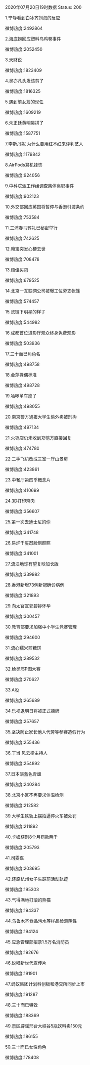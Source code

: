 2020年07月20日19时数据
Status: 200

1.宁静看到白冰齐刘海的反应

微博热度:2492864

2.海底捞回应塑料乌鸡卷事件

微博热度:2052450

3.天财说

微博热度:1823409

4.吴亦凡头发该剪了

微博热度:1816325

5.遇到前女友的现任

微博热度:1609219

6.朱正廷黄明昊拼了

微博热度:1587751

7.李斯丹妮 为什么要用红不红来评判艺人

微博热度:1179842

8.AirPods耳机挂饰

微博热度:924056

9.中科院派工作组调查集体离职事件

微博热度:902123

10.外交部回应英国将暂停与香港引渡条约

微博热度:753584

11.三浦春马葬礼已秘密举行

微博热度:742625

12.赖宝突发心梗去世

微博热度:708478

13.顾佳买包

微博热度:679525

14.北京一互联网公司被曝工位旁支帐篷

微博热度:574457

15.滤镜下明星的样子

微博热度:544982

16.成都首位进影厅观众终身免费观影

微博热度:503936

17.三十而已角色名

微博热度:498758

18.金莎择偶标准

微博热度:498728

19.哈啰单车崩了

微博热度:498055

20.南京警方通报大学生偷外卖被刑拘

微博热度:497134

21.火锅店仍未收到郑恺方直接回复

微博热度:474780

22.二手飞机改成三室一厅山景房

微博热度:423861

23.中餐厅第四季概念片

微博热度:410699

24.3D打印鸡肉

微博热度:356607

25.第一次去迪士尼的你

微博热度:341748

26.易烊千玺怼脸侧颜照

微博热度:341001

27.流浪地球有望复映加长版

微博热度:339982

28.香港新增73例新冠确诊病例

微博热度:321893

29.向太官宣郭碧婷怀孕

微博热度:300457

30.教育部要求加强中小学生竞赛管理

微博热度:294600

31.流心糯米煎糖饼

微博热度:289532

32.给吴邪P图大赛

微博热度:270627

33.A股

微博热度:265689

34.乐视退明日将被正式摘牌

微博热度:257657

35.坚决防止家长他人代劳等参赛造假行为

微博热度:255436

36.丁当 风云榜主持人

微博热度:254892

37.日本淡蓝色青蛙

微博热度:240284

38.北京小区不再要求体温检测

微博热度:212582

39.大学生铁轨上摆拍逼停火车被处罚

微博热度:211892

40.卡姆获刑8个月罚款两千

微博热度:205793

41.司雯嘉

微博热度:203695

42.还原杭州女子失踪前活动轨迹

微博热度:195303

43.气得满地打滚的熊猫

微博热度:194337

44.乌鲁木齐食品污水等样品检测阴性

微博热度:194124

45.应急管理部招录1.5万名消防员

微博热度:192676

46.说唱新世代宣传片

微博热度:191901

47.蚂蚁集团计划科创板和港交所同步上市

微博热度:191287

48.三十而已特效

微博热度:188369

49.景区辟谣邢台大峡谷5瓶饮料卖150元

微博热度:186155

50.三十而已女性角色

微博热度:178408

